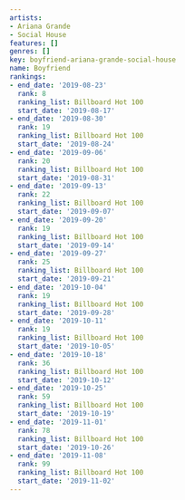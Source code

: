 ```yaml
---
artists:
- Ariana Grande
- Social House
features: []
genres: []
key: boyfriend-ariana-grande-social-house
name: Boyfriend
rankings:
- end_date: '2019-08-23'
  rank: 8
  ranking_list: Billboard Hot 100
  start_date: '2019-08-17'
- end_date: '2019-08-30'
  rank: 19
  ranking_list: Billboard Hot 100
  start_date: '2019-08-24'
- end_date: '2019-09-06'
  rank: 20
  ranking_list: Billboard Hot 100
  start_date: '2019-08-31'
- end_date: '2019-09-13'
  rank: 22
  ranking_list: Billboard Hot 100
  start_date: '2019-09-07'
- end_date: '2019-09-20'
  rank: 19
  ranking_list: Billboard Hot 100
  start_date: '2019-09-14'
- end_date: '2019-09-27'
  rank: 25
  ranking_list: Billboard Hot 100
  start_date: '2019-09-21'
- end_date: '2019-10-04'
  rank: 19
  ranking_list: Billboard Hot 100
  start_date: '2019-09-28'
- end_date: '2019-10-11'
  rank: 19
  ranking_list: Billboard Hot 100
  start_date: '2019-10-05'
- end_date: '2019-10-18'
  rank: 36
  ranking_list: Billboard Hot 100
  start_date: '2019-10-12'
- end_date: '2019-10-25'
  rank: 59
  ranking_list: Billboard Hot 100
  start_date: '2019-10-19'
- end_date: '2019-11-01'
  rank: 78
  ranking_list: Billboard Hot 100
  start_date: '2019-10-26'
- end_date: '2019-11-08'
  rank: 99
  ranking_list: Billboard Hot 100
  start_date: '2019-11-02'
---
```


